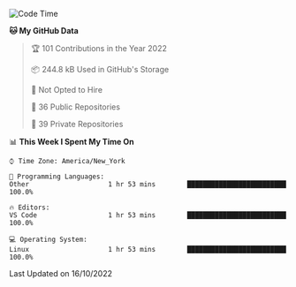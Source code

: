 <!--START_SECTION:waka-->
![Code Time](http://img.shields.io/badge/Code%20Time-106%20hrs%2029%20mins-blue)

**🐱 My GitHub Data** 

> 🏆 101 Contributions in the Year 2022
 > 
> 📦 244.8 kB Used in GitHub's Storage 
 > 
> 🚫 Not Opted to Hire
 > 
> 📜 36 Public Repositories 
 > 
> 🔑 39 Private Repositories  
 > 
📊 **This Week I Spent My Time On** 

```text
⌚︎ Time Zone: America/New_York

💬 Programming Languages: 
Other                    1 hr 53 mins        █████████████████████████   100.0%

🔥 Editors: 
VS Code                  1 hr 53 mins        █████████████████████████   100.0%

💻 Operating System: 
Linux                    1 hr 53 mins        █████████████████████████   100.0%

```


 Last Updated on 16/10/2022
<!--END_SECTION:waka-->